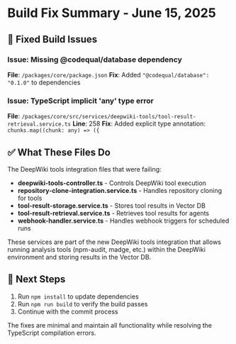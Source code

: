# Build Fix Summary - June 15, 2025

## 🔧 Fixed Build Issues

### Issue: Missing @codequal/database dependency
**File**: `/packages/core/package.json`
**Fix**: Added `"@codequal/database": "0.1.0"` to dependencies

### Issue: TypeScript implicit 'any' type error
**File**: `/packages/core/src/services/deepwiki-tools/tool-result-retrieval.service.ts`
**Line**: 258
**Fix**: Added explicit type annotation: `chunks.map((chunk: any) => ({`

## ✅ What These Files Do

The DeepWiki tools integration files that were failing:
- **deepwiki-tools-controller.ts** - Controls DeepWiki tool execution
- **repository-clone-integration.service.ts** - Handles repository cloning for tools
- **tool-result-storage.service.ts** - Stores tool results in Vector DB
- **tool-result-retrieval.service.ts** - Retrieves tool results for agents
- **webhook-handler.service.ts** - Handles webhook triggers for scheduled runs

These services are part of the new DeepWiki tools integration that allows running analysis tools (npm-audit, madge, etc.) within the DeepWiki environment and storing results in the Vector DB.

## 📝 Next Steps

1. Run `npm install` to update dependencies
2. Run `npm run build` to verify the build passes
3. Continue with the commit process

The fixes are minimal and maintain all functionality while resolving the TypeScript compilation errors.
